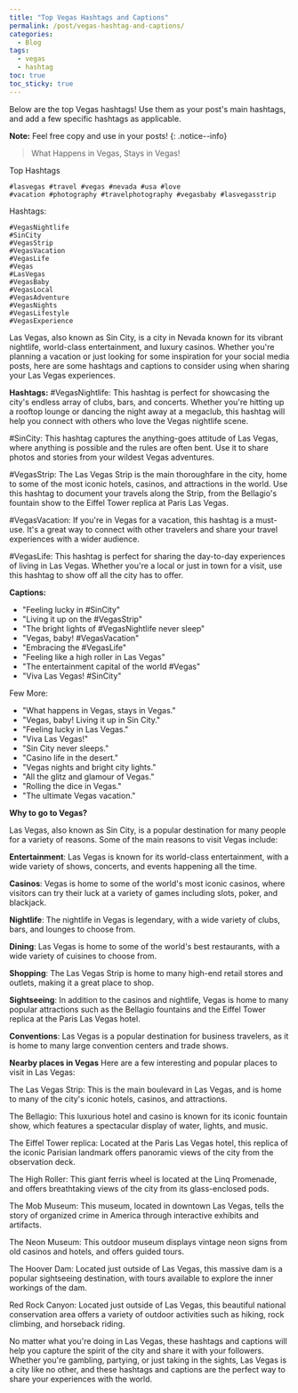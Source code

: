 ```yaml
---
title: "Top Vegas Hashtags and Captions"
permalink: /post/vegas-hashtag-and-captions/
categories:
  - Blog
tags:
  - vegas
  - hashtag
toc: true
toc_sticky: true
---
```


Below are the top Vegas hashtags! Use them as your post's main hashtags, and add a few specific hashtags as applicable.

**Note:** Feel free copy and use in your posts! 
{: .notice--info}

> What Happens in Vegas, Stays in Vegas!

Top Hashtags
```
#lasvegas #travel #vegas #nevada #usa #love
#vacation #photography #travelphotography #vegasbaby #lasvegasstrip
```
Hashtags:
```
#VegasNightlife
#SinCity
#VegasStrip
#VegasVacation
#VegasLife
#Vegas
#LasVegas
#VegasBaby
#VegasLocal
#VegasAdventure
#VegasNights
#VegasLifestyle
#VegasExperience
```

Las Vegas, also known as Sin City, is a city in Nevada known for its vibrant nightlife, world-class entertainment, and luxury casinos. Whether you're planning a vacation or just looking for some inspiration for your social media posts, here are some hashtags and captions to consider using when sharing your Las Vegas experiences.

**Hashtags:**
#VegasNightlife: This hashtag is perfect for showcasing the city's endless array of clubs, bars, and concerts. Whether you're hitting up a rooftop lounge or dancing the night away at a megaclub, this hashtag will help you connect with others who love the Vegas nightlife scene.

#SinCity: This hashtag captures the anything-goes attitude of Las Vegas, where anything is possible and the rules are often bent. Use it to share photos and stories from your wildest Vegas adventures.

#VegasStrip: The Las Vegas Strip is the main thoroughfare in the city, home to some of the most iconic hotels, casinos, and attractions in the world. Use this hashtag to document your travels along the Strip, from the Bellagio's fountain show to the Eiffel Tower replica at Paris Las Vegas.

#VegasVacation: If you're in Vegas for a vacation, this hashtag is a must-use. It's a great way to connect with other travelers and share your travel experiences with a wider audience.

#VegasLife: This hashtag is perfect for sharing the day-to-day experiences of living in Las Vegas. Whether you're a local or just in town for a visit, use this hashtag to show off all the city has to offer.

**Captions:**
* "Feeling lucky in #SinCity"
* "Living it up on the #VegasStrip"
* "The bright lights of #VegasNightlife never sleep"
* "Vegas, baby! #VegasVacation"
* "Embracing the #VegasLife"
* "Feeling like a high roller in Las Vegas"
* "The entertainment capital of the world #Vegas"
* "Viva Las Vegas! #SinCity"

Few More:
* "What happens in Vegas, stays in Vegas."
* "Vegas, baby! Living it up in Sin City."
* "Feeling lucky in Las Vegas."
* "Viva Las Vegas!"
* "Sin City never sleeps."
* "Casino life in the desert."
* "Vegas nights and bright city lights."
* "All the glitz and glamour of Vegas."
* "Rolling the dice in Vegas."
* "The ultimate Vegas vacation."

**Why to go to Vegas?**

Las Vegas, also known as Sin City, is a popular destination for many people for a variety of reasons. Some of the main reasons to visit Vegas include:

**Entertainment**: Las Vegas is known for its world-class entertainment, with a wide variety of shows, concerts, and events happening all the time.

**Casinos**: Vegas is home to some of the world's most iconic casinos, where visitors can try their luck at a variety of games including slots, poker, and blackjack.

**Nightlife**: The nightlife in Vegas is legendary, with a wide variety of clubs, bars, and lounges to choose from.

**Dining**: Las Vegas is home to some of the world's best restaurants, with a wide variety of cuisines to choose from.

**Shopping**: The Las Vegas Strip is home to many high-end retail stores and outlets, making it a great place to shop.

**Sightseeing**: In addition to the casinos and nightlife, Vegas is home to many popular attractions such as the Bellagio fountains and the Eiffel Tower replica at the Paris Las Vegas hotel.

**Conventions**: Las Vegas is a popular destination for business travelers, as it is home to many large convention centers and trade shows.

**Nearby places in Vegas**
Here are a few interesting and popular places to visit in Las Vegas:

The Las Vegas Strip: This is the main boulevard in Las Vegas, and is home to many of the city's iconic hotels, casinos, and attractions.

The Bellagio: This luxurious hotel and casino is known for its iconic fountain show, which features a spectacular display of water, lights, and music.

The Eiffel Tower replica: Located at the Paris Las Vegas hotel, this replica of the iconic Parisian landmark offers panoramic views of the city from the observation deck.

The High Roller: This giant ferris wheel is located at the Linq Promenade, and offers breathtaking views of the city from its glass-enclosed pods.

The Mob Museum: This museum, located in downtown Las Vegas, tells the story of organized crime in America through interactive exhibits and artifacts.

The Neon Museum: This outdoor museum displays vintage neon signs from old casinos and hotels, and offers guided tours.

The Hoover Dam: Located just outside of Las Vegas, this massive dam is a popular sightseeing destination, with tours available to explore the inner workings of the dam.

Red Rock Canyon: Located just outside of Las Vegas, this beautiful national conservation area offers a variety of outdoor activities such as hiking, rock climbing, and horseback riding.







No matter what you're doing in Las Vegas, these hashtags and captions will help you capture the spirit of the city and share it with your followers. Whether you're gambling, partying, or just taking in the sights, Las Vegas is a city like no other, and these hashtags and captions are the perfect way to share your experiences with the world.